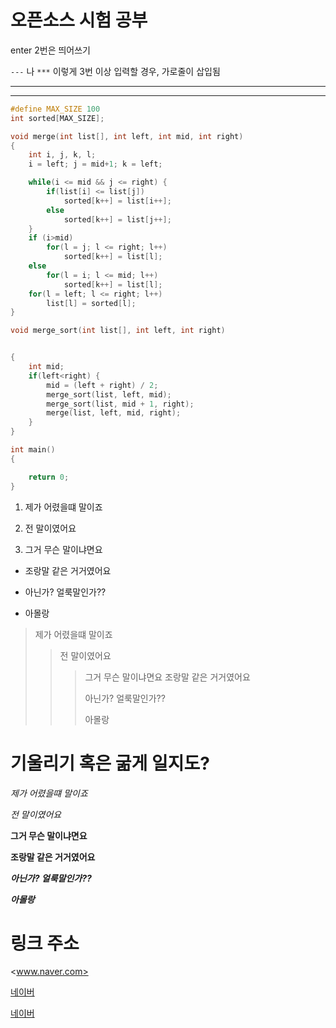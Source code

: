 # 오픈소스 시험 공부

enter 2번은 띄어쓰기

`---` 나 `***` 이렇게 3번 이상 입력할 경우, 가로줄이 삽입됨

---
***

```C
#define MAX_SIZE 100
int sorted[MAX_SIZE];

void merge(int list[], int left, int mid, int right)
{
	int i, j, k, l;
	i = left; j = mid+1; k = left;

	while(i <= mid && j <= right) {
		if(list[i] <= list[j])
			sorted[k++] = list[i++];
		else
			sorted[k++] = list[j++];
	}
	if (i>mid)
		for(l = j; l <= right; l++)
			sorted[k++] = list[l];
	else
		for(l = i; l <= mid; l++)
			sorted[k++] = list[l];
	for(l = left; l <= right; l++)
		list[l] = sorted[l];
}

void merge_sort(int list[], int left, int right)


{
	int mid;
	if(left<right) {
		mid = (left + right) / 2;
		merge_sort(list, left, mid);
		merge_sort(list, mid + 1, right);
		merge(list, left, mid, right);
	}
}

int main()
{

	return 0;
}
```



1) 제가 어렸을떄 말이죠

2) 전 말이였어요

3) 그거 무슨 말이냐면요

+ 조랑말 같은 거거였어요

- 아닌가? 얼룩말인가??

* 아몰랑

> 제가 어렸을떄 말이죠
>> 전 말이였어요
>>> 그거 무슨 말이냐면요
>>>조랑말 같은 거거였어요
>>>
>>> 아닌가? 얼룩말인가??
>>> 
>>> 아몰랑




# 기울리기 혹은 굶게 일지도?

*제가 어렸을떄 말이죠*

_전 말이였어요_

**그거 무슨 말이냐면요**

__조랑말 같은 거거였어요__

___아닌가? 얼룩말인가??___

***아몰랑***


# 링크 주소

<www.naver.com>

[네이버](www.naver.com)

[네이버](www.naver.com"네이버바로가기")

